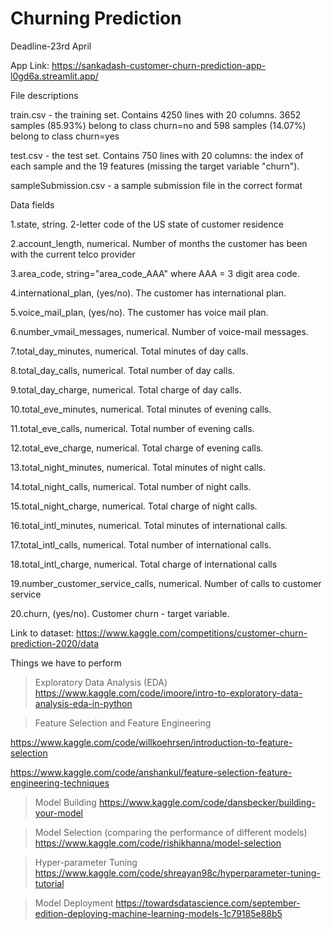 # Churning Prediction
Deadline-23rd April

App Link: https://sankadash-customer-churn-prediction-app-l0gd6a.streamlit.app/

File descriptions

train.csv - the training set. 
Contains 4250 lines with 20 columns. 3652 samples (85.93%) belong to class churn=no and 598 samples (14.07%) belong to class churn=yes

test.csv - the test set. 
Contains 750 lines with 20 columns: the index of each sample and the 19 features (missing the target variable "churn").

sampleSubmission.csv - a sample submission file in the correct format

Data fields

1.state, string. 2-letter code of the US state of customer residence

2.account_length, numerical. Number of months the customer has been with the current telco provider

3.area_code, string="area_code_AAA" where AAA = 3 digit area code.

4.international_plan, (yes/no). The customer has international plan.

5.voice_mail_plan, (yes/no). The customer has voice mail plan.

6.number_vmail_messages, numerical. Number of voice-mail messages.

7.total_day_minutes, numerical. Total minutes of day calls.

8.total_day_calls, numerical. Total number of day calls.

9.total_day_charge, numerical. Total charge of day calls.

10.total_eve_minutes, numerical. Total minutes of evening calls.

11.total_eve_calls, numerical. Total number of evening calls.

12.total_eve_charge, numerical. Total charge of evening calls.

13.total_night_minutes, numerical. Total minutes of night calls.

14.total_night_calls, numerical. Total number of night calls.

15.total_night_charge, numerical. Total charge of night calls.

16.total_intl_minutes, numerical. Total minutes of international calls.

17.total_intl_calls, numerical. Total number of international calls.

18.total_intl_charge, numerical. Total charge of international calls

19.number_customer_service_calls, numerical. Number of calls to customer service

20.churn, (yes/no). Customer churn - target variable.

Link to dataset: https://www.kaggle.com/competitions/customer-churn-prediction-2020/data

Things we have to perform

> Exploratory Data Analysis (EDA)
  https://www.kaggle.com/code/imoore/intro-to-exploratory-data-analysis-eda-in-python

> Feature Selection and Feature Engineering
  
  https://www.kaggle.com/code/willkoehrsen/introduction-to-feature-selection 
  
  https://www.kaggle.com/code/anshankul/feature-selection-feature-engineering-techniques

> Model Building
  https://www.kaggle.com/code/dansbecker/building-your-model
  
> Model Selection (comparing the performance of different models)
  https://www.kaggle.com/code/rishikhanna/model-selection
  
> Hyper-parameter Tuning
  https://www.kaggle.com/code/shreayan98c/hyperparameter-tuning-tutorial
  
> Model Deployment
  https://towardsdatascience.com/september-edition-deploying-machine-learning-models-1c79185e88b5


